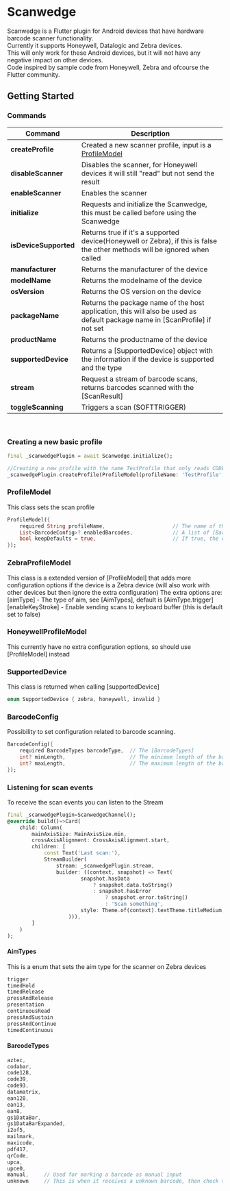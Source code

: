 # Scanwedge

Scanwedge is a Flutter plugin for Android devices that have hardware barcode scanner functionality.<br>
Currently it supports Honeywell, Datalogic and Zebra devices.<br>
This will only work for these Android devices, but it will not have any negative impact on other devices.<br>
Code inspired by sample code from Honeywell, Zebra and ofcourse the Flutter community.

## Getting Started

### Commands
|Command|Description|
|-|-|
|**createProfile**|Created a new scanner profile, input is a [ProfileModel](#markdown-header-profilemodel)|
|**disableScanner**|Disables the scanner, for Honeywell devices it will still "read" but not send the result|
|**enableScanner**|Enables the scanner|
|**initialize**|Requests and initialize the Scanwedge, this must be called before using the Scanwedge|
|**isDeviceSupported**|Returns true if it's a supported device(Honeywell or Zebra), if this is false the other methods will be ignored when called|
|**manufacturer**|Returns the manufacturer of the device|
|**modelName**|Returns the modelname of the device|
|**osVersion**|Returns the OS version on the device|
|**packageName**|Returns the package name of the host application, this will also be used as default package name in [ScanProfile] if not set|
|**productName**|Returns the productname of the device|
|**supportedDevice**|Returns a [SupportedDevice] object with the information if the device is supported and the type|
|**stream**|Request a stream of barcode scans, returns barcodes scanned with the [ScanResult]|
|**toggleScanning**|Triggers a scan (SOFTTRIGGER)|

&nbsp;

### Creating a new basic profile
```dart
final _scanwedgePlugin = await Scanwedge.initialize();

//Creating a new profile with the name TestProfile that only reads CODE128 barcodes with the length between 5 and 10
_scanwedgePlugin.createProfile(ProfileModel(profileName: 'TestProfile', enabledBarcodes: [BarcodeTypes.code128.create(minLength: 5, maxLength: 10)]))
```

### ProfileModel
This class sets the scan profile
```dart
ProfileModel({
    required String profileName,                      // The name of the profile
    List<BarcodeConfig>? enabledBarcodes,             // A list of [BarcodeConfig] that will be enabled in the profile
    bool keepDefaults = true,                         // If true, the default enabled barcodes from the hardware used will be kept (together with [enabledBarcodes])
});
```

### ZebraProfileModel
This class is a extended version of [ProfileModel] that adds more configuration options if the device is a Zebra device (will also work with other devices but then ignore the extra configuration)
The extra options are:
[aimType] - The type of aim, see [AimTypes], default is [AimType.trigger]
[enableKeyStroke] - Enable sending scans to keyboard buffer (this is default set to false)

### HoneywellProfileModel
This currently have no extra configuration options, so should use [ProfileModel] instead

### SupportedDevice
This class is returned when calling [supportedDevice]
```dart
enum SupportedDevice { zebra, honeywell, invalid }
```

### BarcodeConfig
Possibility to set configuration related to barcode scanning.
```dart
BarcodeConfig({
    required BarcodeTypes barcodeType,  // The [BarcodeTypes]
    int? minLength,                     // The minimum length of the barcode, ignored if null. Not all barcode types support this so check hardware vendor for the appropriate barcode type
    int? maxLength,                     // The maximum length of the barcode, ignored if null. Not all barcode types support this so check hardware vendor for the appropriate barcode type
});
```
### Listening for scan events
To receive the scan events you can listen to the Stream
```dart
final _scanwedgePlugin=ScanwedgeChannel();
@override build()=>Card(
    child: Column(
        mainAxisSize: MainAxisSize.min,
        crossAxisAlignment: CrossAxisAlignment.start,
        children: [
            const Text('Last scan:'),
            StreamBuilder(
                stream: _scanwedgePlugin.stream,
                builder: ((context, snapshot) => Text(
                        snapshot.hasData
                            ? snapshot.data.toString()
                            : snapshot.hasError
                                ? snapshot.error.toString()
                                : 'Scan something',
                        style: Theme.of(context).textTheme.titleMedium,
                    ))),
        ]
    )
);
```

#### AimTypes
This is a enum that sets the aim type for the scanner on Zebra devices
```dart
trigger
timedHold
timedRelease
pressAndRelease
presentation
continuousRead
pressAndSustain
pressAndContinue
timedContinuous
```

#### BarcodeTypes
````dart
aztec,
codabar,
code128,
code39,
code93,
datamatrix,
ean128,
ean13,
ean8,
gs1DataBar,
gs1DataBarExpanded,
i2of5,
mailmark,
maxicode,
pdf417,
qrCode,
upca,
upce0,
manual,     // Used for marking a barcode as manual input
unknown     // This is when it receives a unknown barcode, then check the [ScanResult.hardwareBarcodeType] for the actual barcode type
````